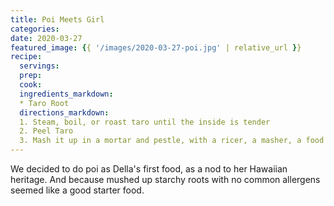 ```yaml
---
title: Poi Meets Girl
categories:
date: 2020-03-27
featured_image: {{ '/images/2020-03-27-poi.jpg' | relative_url }}
recipe:
  servings:
  prep:
  cook:
  ingredients_markdown:
  * Taro Root
  directions_markdown:
  1. Steam, boil, or roast taro until the inside is tender
  2. Peel Taro
  3. Mash it up in a mortar and pestle, with a ricer, a masher, a food processor, a food mill, or a blender
---
```

We decided to do poi as Della's first food, as a nod to her Hawaiian heritage. And because mushed up starchy roots with no common allergens seemed like a good starter food.
